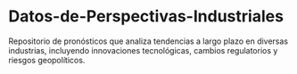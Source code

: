 # Datos-de-Perspectivas-Industriales
Repositorio de pronósticos que analiza tendencias a largo plazo en diversas industrias, incluyendo innovaciones tecnológicas, cambios regulatorios y riesgos geopolíticos.

